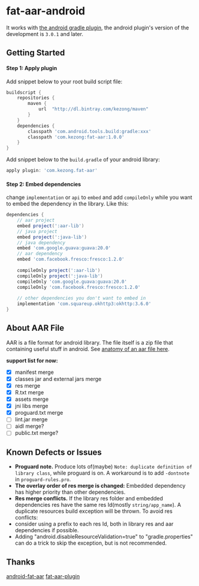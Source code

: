 # fat-aar-android

It works with [the android gradle plugin][3], the android plugin's version of the development is `3.0.1` and later.

## Getting Started

#### Step 1: Apply plugin

Add snippet below to your root build script file:

```gradle
buildscript {
    repositories {
        maven {
            url  "http://dl.bintray.com/kezong/maven"
        }
    }
    dependencies {
        classpath 'com.android.tools.build:gradle:xxx'
        classpath 'com.kezong:fat-aar:1.0.0'
    }
}
```

Add snippet below to the `build.gradle` of your android library:

```gradle
apply plugin: 'com.kezong.fat-aar'
```

#### Step 2: Embed dependencies

change `implementation` or `api` to `embed` and add `compileOnly` while you want to embed the dependency in the library. Like this:

```gradle
dependencies {
    // aar project
    embed project(':aar-lib')
    // java project
    embed project(':java-lib')
    // java dependency
    embed 'com.google.guava:guava:20.0'
    // aar dependency
    embed 'com.facebook.fresco:fresco:1.2.0'
  
	compileOnly project(':aar-lib')
	compileOnly project(':java-lib')
	compileOnly 'com.google.guava:guava:20.0'
	compileOnly 'com.facebook.fresco:fresco:1.2.0'
	
    // other dependencies you don't want to embed in
    implementation 'com.squareup.okhttp3:okhttp:3.6.0'
}
```

## About AAR File

AAR is a file format for android library.
The file itself is a zip file that containing useful stuff in android.
See [anatomy of an aar file here][2].

**support list for now:**

- [x] manifest merge
- [x] classes jar and external jars merge
- [x] res merge
- [x] R.txt merge
- [x] assets merge
- [x] jni libs merge
- [x] proguard.txt merge
- [ ] lint.jar merge
- [ ] aidl merge?
- [ ] public.txt merge?

## Known Defects or Issues

* **Proguard note.** Produce lots of(maybe) `Note: duplicate definition of library class`, while proguard is on. A workaround is to add `-dontnote` in `proguard-rules.pro`.
* **The overlay order of res merge is changed:** Embedded dependency has higher priority than other dependencies.
* **Res merge conflicts.** If the library res folder and embedded dependencies res have the same res Id(mostly `string/app_name`). A duplicate resources build exception will be thrown. To avoid res conflicts:
 * consider using a prefix to each res Id, both in library res and aar dependencies if possible. 
 * Adding "android.disableResourceValidation=true" to "gradle.properties" can do a trick to skip the exception, but is not recommended.
  

## Thanks
[android-fat-aar][1]
[fat-aar-plugin][4]

[1]: https://github.com/adwiv/android-fat-aar
[2]: https://developer.android.com/studio/projects/android-library.html#aar-contents
[3]: https://developer.android.com/studio/releases/gradle-plugin.html
[4]: https://github.com/Vigi0303/fat-aar-plugin